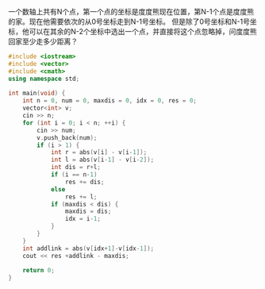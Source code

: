 一个数轴上共有N个点，第一个点的坐标是度度熊现在位置，第N-1个点是度度熊的家。现在他需要依次的从0号坐标走到N-1号坐标。
但是除了0号坐标和N-1号坐标，他可以在其余的N-2个坐标中选出一个点，并直接将这个点忽略掉，问度度熊回家至少走多少距离？

```cpp
#include <iostream>
#include <vector>
#include <cmath>
using namespace std;
 
int main(void) {
    int n = 0, num = 0, maxdis = 0, idx = 0, res = 0;
    vector<int> v;
    cin >> n;
    for (int i = 0; i < n; ++i) {
        cin >> num;
        v.push_back(num);
        if (i > 1) {
            int r = abs(v[i] - v[i-1]);
            int l = abs(v[i-1] - v[i-2]);
            int dis = r+l;
            if (i == n-1)
                res += dis;
            else
                res += l;
            if (maxdis < dis) {
                maxdis = dis;
                idx = i-1;
            }
        }
    }
    int addlink = abs(v[idx+1]-v[idx-1]);
    cout << res +addlink - maxdis;
     
    return 0;
}
```
